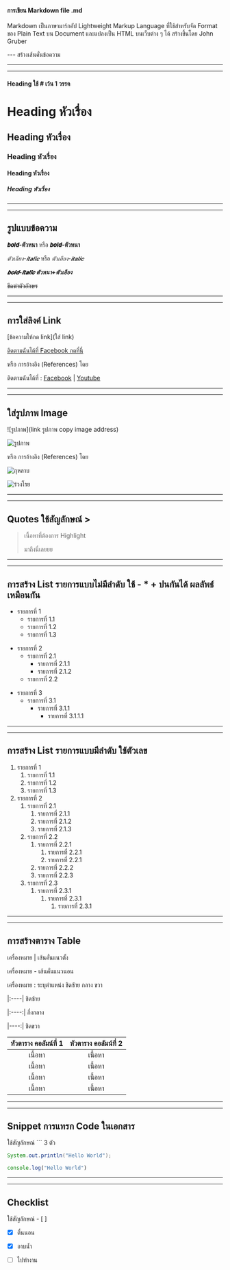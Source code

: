 #### การเขียน Markdown file .md
Markdown เป็นภาษามาร์กอัป Lightweight Markup Language ที่ใช้สำหรับจัด Format ของ Plain Text บน Document และแปลงเป็น HTML บนเว็บต่าง ๆ ได้ สร้างขึ้นโดย John Gruber

--- สร้างเส้นคั่นข้อความ

---
---
#### Heading ใช้ # เว้น 1 วรรค

# Heading หัวเรื่อง

## Heading หัวเรื่อง

### Heading หัวเรื่อง

#### Heading หัวเรื่อง

##### Heading หัวเรื่อง

---
---

## รูปแบบข้อความ

**𝙗𝙤𝙡𝙙-ตัวหนา**  หรือ  __𝙗𝙤𝙡𝙙-ตัวหนา__

*ตัวเอียง-𝙞𝙩𝙖𝙡𝙞𝙘*  หรือ  _ตัวเอียง-𝙞𝙩𝙖𝙡𝙞𝙘_

**_𝙗𝙤𝙡𝙙-𝙞𝙩𝙖𝙡𝙞𝙘 ตัวหนา+ตัวเอียง_**

~~ขีดฆ่าตัวอักษร~~

---
---

## การใส่ลิงค์ Link

[ข้อความให้กด link](ใส่ link)

[ติดตามฉันได้ที่ Facebook กดที่นี่](https://www.facebook.com/phonsuda.naloeng)

หรือ การอ้างอิง (References) โดย

ติดตามฉันได้ที่ : [Facebook] | [Youtube]

[Facebook]:https://www.facebook.com/phonsuda.naloeng

[Youtube]:https://www.youtube.com/

---
---

## ใส่รูปภาพ Image
![รูปภาพ](link รูปภาพ copy image address)

![รูปภาพ](https://images.pexels.com/photos/2039606/pexels-photo-2039606.jpeg?auto=compress&cs=tinysrgb&w=1260&h=750&dpr=2)


หรือ การอ้างอิง (References) โดย

![กุหลาบ][logo1]

![ร่วงโรย][logo2]

[logo1]:https://images.pexels.com/photos/15239/flower-roses-red-roses-bloom.jpg?auto=compress&cs=tinysrgb&w=1260&h=750&dpr=2

[logo2]:https://images.pexels.com/photos/11431628/pexels-photo-11431628.jpeg?auto=compress&cs=tinysrgb&w=1260&h=750&dpr=2

---
---

## Quotes ใช้สัญลักษณ์ >

> เนื้อหาที่ต้องการ Highlight
>
> มาถึงนี่เลยยย

---
---

## การสร้าง List รายการแบบไม่มีลำดับ ใช้ - * + ปนกันได้ ผลลัพธ์เหมือนกัน

- รายการที่ 1
    - รายการที่ 1.1
    - รายการที่ 1.2
    - รายการที่ 1.3

* รายการที่ 2
    * รายการที่ 2.1
        * รายการที่ 2.1.1
        * รายการที่ 2.1.2
    * รายการที่ 2.2

+ รายการที่ 3
    * รายการที่ 3.1
        - รายการที่ 3.1.1
            + รายการที่ 3.1.1.1

---
---

## การสร้าง List รายการแบบมีลำดับ ใช้ตัวเลข

1. รายการที่ 1
    1. รายการที่ 1.1
    2. รายการที่ 1.2
    3. รายการที่ 1.3
2. รายการที่ 2
    1. รายการที่ 2.1
        1. รายการที่ 2.1.1
        1. รายการที่ 2.1.2
        1. รายการที่ 2.1.3
    2. รายการที่ 2.2
        1. รายการที่ 2.2.1
            1. รายการที่ 2.2.1
            1. รายการที่ 2.2.1
        1. รายการที่ 2.2.2
        1. รายการที่ 2.2.3
    3. รายการที่ 2.3
        1. รายการที่ 2.3.1
            1. รายการที่ 2.3.1
                1. รายการที่ 2.3.1

---
---

## การสร้างตาราง Table

เครื่องหมาย | เส้นคั่นแนวตั้ง 

เครื่องหมาย - เส้นคั่นแนวนอน

เครื่องหมาย : ระบุตำแหน่ง ชิดซ้าย กลาง ขวา

|:----| ชิดซ้าย

|:----:| กึ่งกลาง

|----:| ชิดขวา

|หัวตาราง คอลัมน์ที่ 1|หัวตาราง คอลัมน์ที่ 2|
|:----:|:----:|
|เนื้อหา|เนื้อหา|
|เนื้อหา|เนื้อหา|
|เนื้อหา|เนื้อหา|
|เนื้อหา|เนื้อหา|

---
---

## Snippet การแทรก Code ในเอกสาร

ใช้สัญลักษณ์ ``` 3 ตัว

```java
System.out.println("Hello World");
```

```javascript
console.log("Hello World")
```

---
---

## Checklist

ใช้สัญลักษณ์ - [ ]

- [x] ตื่นนอน
- [x] อาบน้ำ
- [ ] ไปทำงาน

